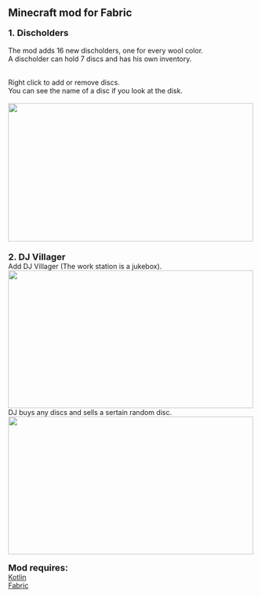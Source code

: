 <h2>Minecraft mod for Fabric</h2>

<p><span style="font-size: 18px;"><strong>1.&nbsp;Discholders</strong></span><br /><br /><span style="font-size: 14px;">The mod adds 16 new discholders, one for every wool color.</span><br /><span style="font-size: 14px;">A&nbsp;discholder can hold 7 discs and has his own inventory.&nbsp;<br /><br /></span></p>
<p><span style="font-size: 14px;">Right click to add or remove discs.&nbsp;<br />You can see the name of a disc if you look at the disk.</span><br /><br /><img src="https://media.forgecdn.net/attachments/428/676/2022-01-27_14.png" width="500" height="282" /><br /><span style="font-size: 18px;"><strong><br />2. DJ Villager<br /></strong><span style="font-size: 14px;">Add DJ Villager (The work station is a jukebox).<br /><img src="https://media.forgecdn.net/attachments/428/677/2022-01-27_14.png" alt="" width="500" height="281" /><br />DJ buys any discs and sells a sertain random disc.<br /><img src="https://media.forgecdn.net/attachments/428/678/2022-01-27_14.png" alt="" width="500" height="281" /><br /><strong><br /><span style="font-size: 18px;">Mod requires:</span></strong><br /><a href="https://www.curseforge.com/minecraft/mc-mods/fabric-language-kotlin">Kotlin</a><br /><a title="Fabric" href="https://www.curseforge.com/minecraft/mc-mods/fabric-api">Fabric</a><br /></span></span><span style="font-size: 18px;"><span style="font-size: 14px;"><br /></span></span></p>
